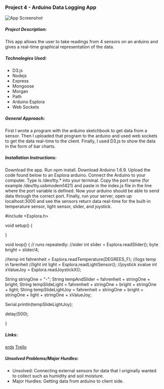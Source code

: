 ### Project 4 - Arduino Data Logging App
![App Screenshot](http://i.imgur.com/Npwxdyj.png "App Screenshot")

##### Project Description:
This app allows the user to take readings from 4 sensors on an arduino and gives a real-time graphical representation of the data. 

##### Technologies Used:
<ul>
<li>D3.js</li>
<li>Nodejs</li>
<li>Express</li>
<li>Mongoose</li>
<li>Morgan</li>
<li>Path</li>
<li>Arduino Esplora</li>
<li>Web Sockets</li>
</ul>

##### General Approach:
First I wrote a program with the arduino sketchbook to get data from a sensor. Then I uploaded that program to the arduino and used web sockets to get the data real-time to the client. Finally, I used D3.js to show the data in the form of bar charts.

##### Installation Instructions:
Download the app. Run npm install. Download Arduino 1.6.9. Upload the code found below to an Esplora arduino. Connect the Arduino to your computer. Type ls /dev/tty.* into your terminal. Copy the port name (for example /dev/tty.usbmodem1421) and paste in the index.js file in the line where the port variable is defined. Now your arduino should be able to send data through the correct port. Finally, run your server, open up localhost:3000 and see the sensors return data real-time for the built-in temperature sensor, light sensor, slider, and joystick.

\#include \<Esplora.h>

void setup() {

}

void loop() {
// runs repeatedly:
//sider
int slider = Esplora.readSlider();
byte bright = slider/4;

//temp
int fahrenheit = Esplora.readTemperature(DEGREES_F);  //logs temp in farenheit
//light
int light = Esplora.readLightSensor();
//joystick xvalue
int xValueJoy = Esplora.readJoystickX(); 


String stringOne = "-";
String tempAndSlider = fahrenheit + stringOne + bright; 
String tempSlideLight = fahrenheit + stringOne + bright + stringOne + light;
String tempSlideLightJoy = fahrenheit + stringOne + bright + stringOne + light + stringOne + xValueJoy;

 
Serial.println(tempSlideLightJoy); 

delay(500);

}

##### Links:
[erds](https://github.com/la-mari/project4/blob/master/project4_erds.jpg)
[Trello](https://trello.com/b/rh7antPW/project-4)

##### Unsolved Problems/Major Hurdles:
<ul>
	<li>Unsolved: Connecting external sensors for data that I originally wanted to collect such as humidity and soil moisture.</li>
	<li>Major Hurdles: Getting data from arduino to client side.</li>